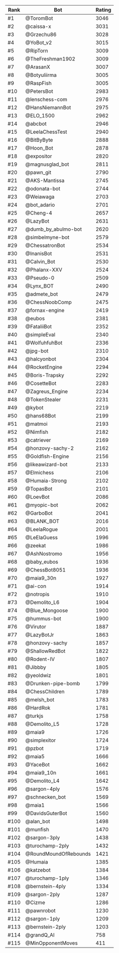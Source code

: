 Rank|Bot|Rating
---|---|---
#1|@ToromBot|3046
#2|@caissa-x|3031
#3|@Grzechu86|3028
#4|@YoBot_v2|3015
#5|@RipTorn|3009
#6|@TheFreshman1902|3009
#7|@ArasanX|3007
#8|@Botyuliirma|3005
#9|@RaspFish|3005
#10|@PetersBot|2983
#11|@lenschess-com|2976
#12|@HansNiemannBot|2975
#13|@ELO_1500|2962
#14|@abcbot|2946
#15|@LeelaChessTest|2940
#16|@BitByByte|2888
#17|@Hoon_Bot|2878
#18|@expositor|2820
#19|@magnusglad_bot|2811
#20|@pawn_git|2790
#21|@AKS-Mantissa|2745
#22|@odonata-bot|2744
#23|@Weiawaga|2703
#24|@bot_adario|2701
#25|@Cheng-4|2657
#26|@LazyBot|2631
#27|@dumb_by_abulmo-bot|2620
#28|@simbelmyne-bot|2579
#29|@ChessatronBot|2534
#30|@InanisBot|2531
#31|@Calvin_Bot|2530
#32|@Phalanx-XXV|2524
#33|@Pseudo-0|2509
#34|@Lynx_BOT|2490
#35|@admete_bot|2479
#36|@ChessNoobComp|2475
#37|@fornax-engine|2419
#38|@eubos|2381
#39|@FataliiBot|2352
#40|@simpleEval|2340
#41|@WolfuhfuhBot|2336
#42|@jpg-bot|2310
#43|@halcyonbot|2304
#44|@RocketEngine|2294
#45|@Boris-Trapsky|2292
#46|@CosetteBot|2283
#47|@Zagreus_Engine|2234
#48|@TokenStealer|2231
#49|@kybot|2219
#50|@hans68Bot|2199
#51|@matmoi|2193
#52|@Nimfish|2182
#53|@catriever|2169
#54|@honzovy-sachy-2|2162
#55|@Goldfish-Engine|2156
#56|@likeawizard-bot|2133
#57|@Elmichess|2106
#58|@Humaia-Strong|2102
#59|@TopasBot|2101
#60|@LoevBot|2086
#61|@myopic-bot|2062
#62|@GarboBot|2041
#63|@BLANK_BOT|2016
#64|@LeelaRogue|2001
#65|@LeElaGuess|1996
#66|@zeekat|1986
#67|@AshNostromo|1956
#68|@baby_eubos|1936
#69|@ChessBot8051|1936
#70|@maia9_30n|1927
#71|@ai-con|1914
#72|@notropis|1910
#73|@Demolito_L6|1904
#74|@Blue_Mongoose|1900
#75|@hummus-bot|1900
#76|@Virutor|1887
#77|@LazyBotJr|1863
#78|@honzovy-sachy|1857
#79|@ShallowRedBot|1822
#80|@Rodent-IV|1807
#81|@Jibbby|1805
#82|@yeoldwiz|1801
#83|@Drunken-pipe-bomb|1799
#84|@ChessChildren|1789
#85|@melsh_bot|1783
#86|@HardRok|1781
#87|@turkjs|1758
#88|@Demolito_L5|1728
#89|@maia9|1726
#90|@simplexitor|1724
#91|@pzbot|1719
#92|@maia5|1666
#93|@YaceBot|1662
#94|@maia9_10n|1661
#95|@Demolito_L4|1642
#96|@sargon-4ply|1576
#97|@schnecken_bot|1569
#98|@maia1|1566
#99|@DavidsGuterBot|1560
#100|@alan_bot|1498
#101|@munfish|1470
#102|@sargon-3ply|1438
#103|@turochamp-2ply|1432
#104|@RoundMoundOfRebounds|1421
#105|@Humaia|1385
#106|@katzebot|1384
#107|@turochamp-1ply|1346
#108|@bernstein-4ply|1334
#109|@sargon-2ply|1287
#110|@Cizme|1286
#111|@pawnrobot|1230
#112|@sargon-1ply|1209
#113|@bernstein-2ply|1203
#114|@grandQ_AI|758
#115|@MinOpponentMoves|411

